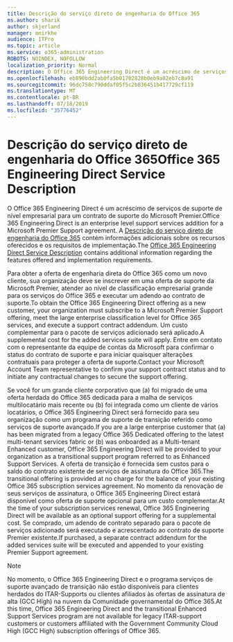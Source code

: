 ```yaml
---
title: Descrição do serviço direto de engenharia do Office 365
ms.author: sharik
author: skjerland
manager: mnirkhe
audience: ITPro
ms.topic: article
ms.service: o365-administration
ROBOTS: NOINDEX, NOFOLLOW
localization_priority: Normal
description: O Office 365 Engineering Direct é um acréscimo de serviços de suporte de nível empresarial para um contrato de suporte do Microsoft Premier. A descrição do serviço direto de engenharia do Office 365 contém informações adicionais sobre os recursos oferecidos e os requisitos de implementação.
ms.openlocfilehash: eb890bdd2ab0fa5b01702828b0eb9a02eb7c8a91
ms.sourcegitcommit: 96dc758c790ddaf05f5c2b836451b417729cf119
ms.translationtype: MT
ms.contentlocale: pt-BR
ms.lasthandoff: 07/18/2019
ms.locfileid: "35776452"
---
```

# <a name="office-365-engineering-direct-service-description"></a><span data-ttu-id="d6752-104">Descrição do serviço direto de engenharia do Office 365</span><span class="sxs-lookup"><span data-stu-id="d6752-104">Office 365 Engineering Direct Service Description</span></span>

<span data-ttu-id="d6752-105">O Office 365 Engineering Direct é um acréscimo de serviços de suporte de nível empresarial para um contrato de suporte do Microsoft Premier.</span><span class="sxs-lookup"><span data-stu-id="d6752-105">Office 365 Engineering Direct is an enterprise level support services addition for a Microsoft Premier Support agreement.</span></span> <span data-ttu-id="d6752-106">A [Descrição do serviço direto de engenharia do Office 365](https://github.com/MicrosoftDocs/OfficeDocs-O365ServiceDescriptions/blob/master/Office%20365%20Engineering%20Direct%20-%20Svc%20Desc%20(25mar2019).pdf) contém informações adicionais sobre os recursos oferecidos e os requisitos de implementação.</span><span class="sxs-lookup"><span data-stu-id="d6752-106">The [Office 365 Engineering Direct Service Description](https://github.com/MicrosoftDocs/OfficeDocs-O365ServiceDescriptions/blob/master/Office%20365%20Engineering%20Direct%20-%20Svc%20Desc%20(25mar2019).pdf) contains additional information regarding the features offered and implementation requirements.</span></span>

<span data-ttu-id="d6752-107">Para obter a oferta de engenharia direta do Office 365 como um novo cliente, sua organização deve se inscrever em uma oferta de suporte da Microsoft Premier, atender ao nível de classificação empresarial grande para os serviços do Office 365 e executar um adendo ao contrato de suporte.</span><span class="sxs-lookup"><span data-stu-id="d6752-107">To obtain the Office 365 Engineering Direct offering as a new customer, your organization must subscribe to a Microsoft Premier Support offering, meet the large enterprise classification level for Office 365 services, and execute a support contract addendum.</span></span> <span data-ttu-id="d6752-108">Um custo complementar para o pacote de serviços adicionado será aplicado.</span><span class="sxs-lookup"><span data-stu-id="d6752-108">A supplemental cost for the added services suite will apply.</span></span> <span data-ttu-id="d6752-109">Entre em contato com o representante da equipe de contas da Microsoft para confirmar o status do contrato de suporte e para iniciar quaisquer alterações contratuais para proteger a oferta de suporte.</span><span class="sxs-lookup"><span data-stu-id="d6752-109">Contact your Microsoft Account Team representative to confirm your support contract status and to initiate any contractual changes to secure the support offering.</span></span> 

<span data-ttu-id="d6752-110">Se você for um grande cliente corporativo que (a) foi migrado de uma oferta herdada do Office 365 dedicada para a malha de serviços multilocatário mais recente ou (b) foi integrada como um cliente de vários locatários, o Office 365 Engineering Direct será fornecido para seu organização como um programa de suporte de transição referido como serviços de suporte avançado.</span><span class="sxs-lookup"><span data-stu-id="d6752-110">If you are a large enterprise customer that (a) has been migrated from a legacy Office 365 Dedicated offering to the latest multi-tenant services fabric or (b) was onboarded as a Multi-tenant Enhanced customer, Office 365 Engineering Direct will be provided to your organization as a transitional support program referred to as Enhanced Support Services.</span></span> <span data-ttu-id="d6752-111">A oferta de transição é fornecida sem custos para o saldo do contrato existente de serviços de assinatura do Office 365.</span><span class="sxs-lookup"><span data-stu-id="d6752-111">The transitional offering is provided at no charge for the balance of your existing Office 365 subscription services agreement.</span></span> <span data-ttu-id="d6752-112">No momento da renovação de seus serviços de assinatura, o Office 365 Engineering Direct estará disponível como oferta de suporte opcional para um custo complementar.</span><span class="sxs-lookup"><span data-stu-id="d6752-112">At the time of your subscription services renewal, Office 365 Engineering Direct will be available as an optional support offering for a supplemental cost.</span></span> <span data-ttu-id="d6752-113">Se comprado, um adendo de contrato separado para o pacote de serviços adicionado será executado e acrescentado ao contrato de suporte Premier existente.</span><span class="sxs-lookup"><span data-stu-id="d6752-113">If purchased, a separate contract addendum for the added services suite will be executed and appended to your existing Premier Support agreement.</span></span>

> [!NOTE]
> <span data-ttu-id="d6752-114">No momento, o Office 365 Engineering Direct e o programa serviços de suporte avançado de transição não estão disponíveis para clientes herdados do ITAR-Supports ou clientes afiliados às ofertas de assinatura de alta (GCC High) na nuvem da Comunidade governamental do Office 365.</span><span class="sxs-lookup"><span data-stu-id="d6752-114">At this time, Office 365 Engineering Direct and the transitional Enhanced Support Services program are not available for legacy ITAR-support customers or customers affiliated with the Government Community Cloud High (GCC High) subscription offerings of Office 365.</span></span>

